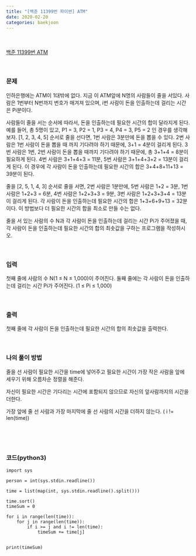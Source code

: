 ```yaml
---
title: "[백준 11399번 파이썬] ATM"
date: 2020-02-20
categories: baekjoon
---
```


<br><br>
[백준 11399번 ATM](https://www.acmicpc.net/problem/11399)
<br><br><br>

### 문제<br>
인하은행에는 ATM이 1대밖에 없다. 지금 이 ATM앞에 N명의 사람들이 줄을 서있다. 사람은 1번부터 N번까지 번호가 매겨져 있으며, i번 사람이 돈을 인출하는데 걸리는 시간은 Pi분이다.

사람들이 줄을 서는 순서에 따라서, 돈을 인출하는데 필요한 시간의 합이 달라지게 된다. 예를 들어, 총 5명이 있고, P1 = 3, P2 = 1, P3 = 4, P4 = 3, P5 = 2 인 경우를 생각해보자. [1, 2, 3, 4, 5] 순서로 줄을 선다면, 1번 사람은 3분만에 돈을 뽑을 수 있다. 2번 사람은 1번 사람이 돈을 뽑을 때 까지 기다려야 하기 때문에, 3+1 = 4분이 걸리게 된다. 3번 사람은 1번, 2번 사람이 돈을 뽑을 때까지 기다려야 하기 때문에, 총 3+1+4 = 8분이 필요하게 된다. 4번 사람은 3+1+4+3 = 11분, 5번 사람은 3+1+4+3+2 = 13분이 걸리게 된다. 이 경우에 각 사람이 돈을 인출하는데 필요한 시간의 합은 3+4+8+11+13 = 39분이 된다.

줄을 [2, 5, 1, 4, 3] 순서로 줄을 서면, 2번 사람은 1분만에, 5번 사람은 1+2 = 3분, 1번 사람은 1+2+3 = 6분, 4번 사람은 1+2+3+3 = 9분, 3번 사람은 1+2+3+3+4 = 13분이 걸리게 된다. 각 사람이 돈을 인출하는데 필요한 시간의 합은 1+3+6+9+13 = 32분이다. 이 방법보다 더 필요한 시간의 합을 최소로 만들 수는 없다.

줄을 서 있는 사람의 수 N과 각 사람이 돈을 인출하는데 걸리는 시간 Pi가 주어졌을 때, 각 사람이 돈을 인출하는데 필요한 시간의 합의 최솟값을 구하는 프로그램을 작성하시오.<br><br><br>


### 입력<br>
첫째 줄에 사람의 수 N(1 ≤ N ≤ 1,000)이 주어진다. 둘째 줄에는 각 사람이 돈을 인출하는데 걸리는 시간 Pi가 주어진다. (1 ≤ Pi ≤ 1,000)
<br><br><br>


### 출력<br>
첫째 줄에 각 사람이 돈을 인출하는데 필요한 시간의 합의 최솟값을 출력한다.
<br><br><br>


### 나의 풀이 방법<br>

줄을 선 사람이 필요한 시간을 time에 넣어주고 필요한 시간이 가장 작은 사람을 앞에 세우기 위해 오름차순 정렬을 해준다.

자신이 필요한 시간은 기다리는 시간에 포함되지 않으므로 자신의 앞사람까지의 시간을 더한다.

가장 앞에 줄 선 사람과 가장 마지막에 줄 선 사람의 시간을 더하지 않는다. ( i != len(time))

<br><br><br>


### 코드(python3)
```
import sys

person = int(sys.stdin.readline())

time = list(map(int, sys.stdin.readline().split()))

time.sort()
timeSum = 0

for i in range(len(time)):
    for j in range(len(time)):
        if i >= j and i != len(time):
            timeSum += time[j]


print(timeSum)
```
